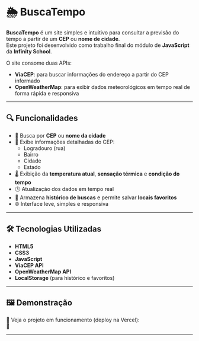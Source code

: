 # 🌦️ BuscaTempo

**BuscaTempo** é um site simples e intuitivo para consultar a previsão do tempo a partir de um **CEP** ou **nome de cidade**.  
Este projeto foi desenvolvido como trabalho final do módulo de **JavaScript** da **Infinity School**.

O site consome duas APIs:

- **ViaCEP**: para buscar informações do endereço a partir do CEP informado
- **OpenWeatherMap**: para exibir dados meteorológicos em tempo real de forma rápida e responsiva

---

## 🔍 Funcionalidades

- 🔎 Busca por **CEP** ou **nome da cidade**
- 📍 Exibe informações detalhadas do CEP:
  - Logradouro (rua)
  - Bairro
  - Cidade
  - Estado
- 🌡️ Exibição da **temperatura atual**, **sensação térmica** e **condição do tempo**
- 🕒 Atualização dos dados em tempo real
- 🧠 Armazena **histórico de buscas** e permite salvar **locais favoritos**
- 🌐 Interface leve, simples e responsiva

---

## 🛠️ Tecnologias Utilizadas

- **HTML5**  
- **CSS3**  
- **JavaScript**  
- **ViaCEP API**  
- **OpenWeatherMap API**  
- **LocalStorage** (para histórico e favoritos)

---

## 🖼️ Demonstração

📍 Veja o projeto em funcionamento (deploy na Vercel):  
🔗

---


